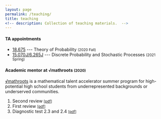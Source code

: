 ```yaml
---
layout: page
permalink: /teaching/
title: teaching
<!-- description: Collection of teaching materials.  -->
---
```

#### TA appointments
- <a href="https://math.mit.edu/~nsun/f19-18675.html">18.675</a> --- Theory of Probability <small>(2020 Fall)</small>
- <a href="http://student.mit.edu/catalog/m15a.html#15.070">15.070J/6.265J</a> --- Discrete Probability and Stochastic Processes <small>(2021 Spring)</small>


#### Academic mentor at √mathroots <small>(2020)</small>
<a href="http://mathroots.mit.edu">√mathroots</a> is a mathematical talent accelerator summer program for high-potential high school students from underrepresented backgrounds or underserved communities.
1. Second review <small>[<a href="{{ site.url }}/assets/pdf/MathRoots_review2.pdf">pdf</a>]</small>
2. First review <small>[<a href="{{ site.url }}/assets/pdf/MathRoots_review1.pdf">pdf</a>]</small>
3. Diagnostic test 2.3 and 2.4 <small>[<a href="{{ site.url }}/assets/pdf/Mathroots_diagnostic.pdf">pdf</a>]</small>

